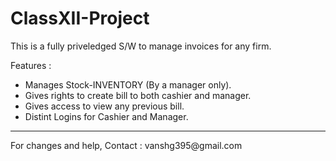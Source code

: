 # ClassXII-Project

This is a fully priveledged S/W to manage invoices for any firm.

Features :
<ul>
  <li> Manages Stock-INVENTORY (By a manager only).
  <li> Gives rights to create bill to both cashier and manager.
  <li> Gives access to view any previous bill.
  <li> Distint Logins for Cashier and Manager.
</ul>
<hr>
For changes and help, Contact : vanshg395@gmail.com
